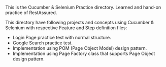 This is the Cucumber & Selenium Practice directory. Learned and hand-on practice of RestAssured.

This directory have following projects and concepts using Cucumber & Selenium with respective Feature and Step definition files:

- Login Page practice test with normal structure.
- Google Search practice test. 
- Implementation using POM (Page Object Model) design pattern.
- Implementation using Page Factory class that supports Page Object design pattern.